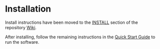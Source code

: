 # Installation

Install instructions have been moved to the [INSTALL](https://github.com/mELON-Network/melon-blockchain/wiki/INSTALL) section of the repository [Wiki](https://github.com/mELON-Network/melon-blockchain/wiki).

After installing, follow the remaining instructions in the
[Quick Start Guide](https://github.com/mELON-Network/melon-blockchain/wiki/Quick-Start-Guide)
to run the software.
